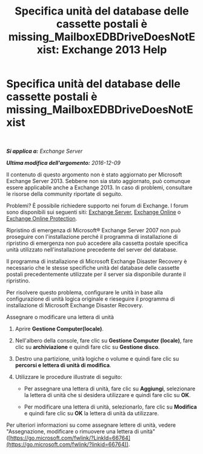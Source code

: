 ﻿---
title: 'Specifica unità del database delle cassette postali è missing_MailboxEDBDriveDoesNotExist: Exchange 2013 Help'
TOCTitle: Specifica unità del database delle cassette postali è missing_MailboxEDBDriveDoesNotExist
ms:assetid: 0e487aa1-3194-4a14-b255-a8b9f9afbf0e
ms:mtpsurl: https://technet.microsoft.com/it-it/library/ms.exch.setupreadiness.mailboxedbdrivedoesnotexist(v=EXCHG.150)
ms:contentKeyID: 50479991
ms.date: 05/22/2018
mtps_version: v=EXCHG.150
ms.translationtype: MT
---

# Specifica unità del database delle cassette postali è missing\_MailboxEDBDriveDoesNotExist

 

_**Si applica a:** Exchange Server_

_**Ultima modifica dell'argomento:** 2016-12-09_

Il contenuto di questo argomento non è stato aggiornato per Microsoft Exchange Server 2013. Sebbene non sia stato aggiornato, può comunque essere applicabile anche a Exchange 2013. In caso di problemi, consultare le risorse della community riportate di seguito.

Problemi? È possibile richiedere supporto nei forum di Exchange. I forum sono disponibili sui seguenti siti: [Exchange Server](https://go.microsoft.com/fwlink/p/?linkid=60612), [Exchange Online](https://go.microsoft.com/fwlink/p/?linkid=267542) o [Exchange Online Protection](https://go.microsoft.com/fwlink/p/?linkid=285351).

Ripristino di emergenza di Microsoft® Exchange Server 2007 non può proseguire con l'installazione perché il programma di installazione di ripristino di emergenza non può accedere alla cassetta postale specifica unità utilizzato nell'installazione precedente del server del database.

Il programma di installazione di Microsoft Exchange Disaster Recovery è necessario che le stesse specifiche unità del database delle cassette postali precedentemente utilizzate per il server sia disponibile durante il ripristino.

Per risolvere questo problema, configurare le unità in base alla configurazione di unità logica originale e rieseguire il programma di installazione di Microsoft Exchange Disaster Recovery.

Assegnare o modificare una lettera di unità

1.  Aprire **Gestione Computer(locale)**.

2.  Nell'albero della console, fare clic su **Gestione Computer (locale)**, fare clic su **archiviazione** e quindi fare clic su **Gestione disco**.

3.  Destro una partizione, unità logiche o volume e quindi fare clic su **percorsi e lettera di unità di modifica**.

4.  Utilizzare le procedure illustrate di seguito:
    
      - Per assegnare una lettera di unità, fare clic su **Aggiungi**, selezionare la lettera di unità che si desidera utilizzare e quindi fare clic su **OK**.
    
      - Per modificare una lettera di unità, selezionarlo, fare clic su **Modifica** e quindi fare clic su **OK** la lettera di unità da utilizzare.

Per ulteriori informazioni su come assegnare lettere di unità, vedere "Assegnazione, modificare o rimuovere una lettera di unità" ([https://go.microsoft.com/fwlink/?LinkId=66764](https://go.microsoft.com/fwlink/?linkid=66764)).

